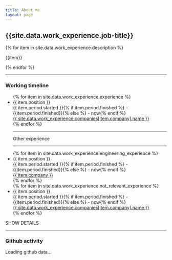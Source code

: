 ```yaml
---
title: About me
layout: page
---
```



<h2>
{{site.data.work_experience.job-title}}
</h2>

{% for item in site.data.work_experience.description %}
<p class="cv-description">{{item}}</p>
{% endfor %}

---

<h3>
Working timeline
</h3>

<div class="timeline">
    <div class="timeline-container">
        <ul class="timeline-list">
            {% for item in site.data.work_experience.experience %}
            <li class="timeline-item">
                <div class="timeline-item-content">
                    <div class="timeline-position has-text-white">{{ item.position }}</div>
                    <div class="timeline-period has-text-white">{{ item.period.started }}{% if item.period.finished %} - {{item.period.finished}}{% else %} - now{% endif %}</div>
                    <a class="timeline-company-url has-text-white" href="{{ site.data.work_experience.companies[item.company].url }}" target="_blank" rel="noopener noreferrer">
                        {{ site.data.work_experience.companies[item.company].name }}
                    </a>
                    <span class="circle"></span>
                </div>
            </li>
            {% endfor %}
            <div></div>
            <div class="engineering-experience-msg">
                <div><hr class="timeline-hr"/></div>
                <div>Other experience</div>
                <div><hr class="timeline-hr"/></div>
            </div>
            {% for item in site.data.work_experience.engineering_experience %}
            <li class="timeline-item not-relevant-sum">
                <div class="timeline-item-content">
                    <div class="timeline-position has-text-white">{{ item.position }}</div>
                    <div class="timeline-period has-text-white">{{ item.period.started }}{% if item.period.finished %} - {{item.period.finished}}{% else %} - now{% endif %}</div>
                    <a class="timeline-company-url has-text-white" href="/" target="_blank" rel="noopener noreferrer">
                        {{ item.company }}
                    </a>
                    <span class="circle"></span>
                </div>
            </li>
            {% endfor %}
            <div></div>
            {% for item in site.data.work_experience.not_relevant_experience %}
            <li class="timeline-item not-relevant">
                <div class="timeline-item-content">
                    <div class="timeline-position has-text-white">{{ item.position }}</div>
                    <div class="timeline-period has-text-white">{{ item.period.started }}{% if item.period.finished %} - {{item.period.finished}}{% else %} - now{% endif %}</div>
                    <a class="timeline-company-url has-text-white" href="{{ site.data.work_experience.companies[item.company].url }}" target="_blank" rel="noopener noreferrer">
                        {{ site.data.work_experience.companies[item.company].name }}
                    </a>
                    <span class="circle"></span>
                </div>
            </li>
            {% endfor %}
        </ul>
    </div>
</div>
<div class="container timeline-toggle-button has-text-centered has-background-grey-darker has-text-white">SHOW DETAILS</div>

---

<h3>
Github activity
</h3>
<div class="calendar">Loading github data...</div>


<script src="{{site.url}}{{site.baseurl}}/assets/js/toggle-timeline.js"></script>
<script src="https://unpkg.com/github-calendar@latest/dist/github-calendar.min.js"></script>
<script>
    const github_username = '{{ site.github_username }}';
    GitHubCalendar(".calendar", github_username, { responsive: true, global_stats: false, cache: 36000 });
</script>